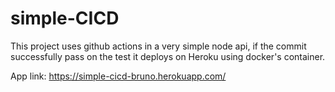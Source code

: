 # simple-CICD

This project uses github actions in a very simple node api, if the commit successfully pass on the test it deploys on Heroku using docker's container.

App link: https://simple-cicd-bruno.herokuapp.com/